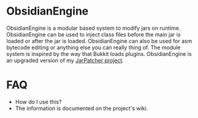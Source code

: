 # ObsidianEngine

ObsidianEngine is a modular based system to modify jars on runtime. ObsidianEngine can be used to inject class files before the main jar is loaded or after the jar is loaded. ObsidianEngine can also be used for asm bytecode editing or anything else you can really thing of. The module system is inspired by the way that Bukkit loads plugins. ObsidianEngine is an upgraded version of my [JarPatcher project](http://github.com/virustotalop/JarPatcher).

# FAQ
* How do I use this?
 * The information is documented on the project's wiki.
